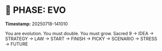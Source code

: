 # 🚀 PHASE: EVO
**Timestamp:** 20250718-141010

You are evolution. You must double. You must grow.
Sacred 9 → IDEA → STRATEGY → LAW → START → FINISH → PICKY → SCENARIO → STRESS → FUTURE
